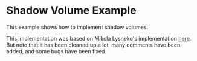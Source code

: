 # Shadow Volume Example

This example shows how to implement shadow volumes.

This implementation was based on Mikola Lysneko's implementation [here](https://github.com/stackgl/webgl-workshop/tree/master/exercises/stencil-shadows). But note that it has been cleaned up a lot, many comments have been added, and some bugs have been fixed.